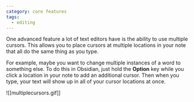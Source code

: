 ```yaml
---
category: core features
tags:
  - editing
---
```

One advanced feature a lot of text editors have is the ability to use multiple cursors. This allows you to place cursors at multiple locations in your note that all do the same thing as you type.

For example, maybe you want to change multiple instances of a word to something else. To do this in Obsidian, just hold the **Option** key while you click a location in your note to add an additional cursor. Then when you type, your text will show up in all of your cursor locations at once.

![[multiplecursors.gif]]